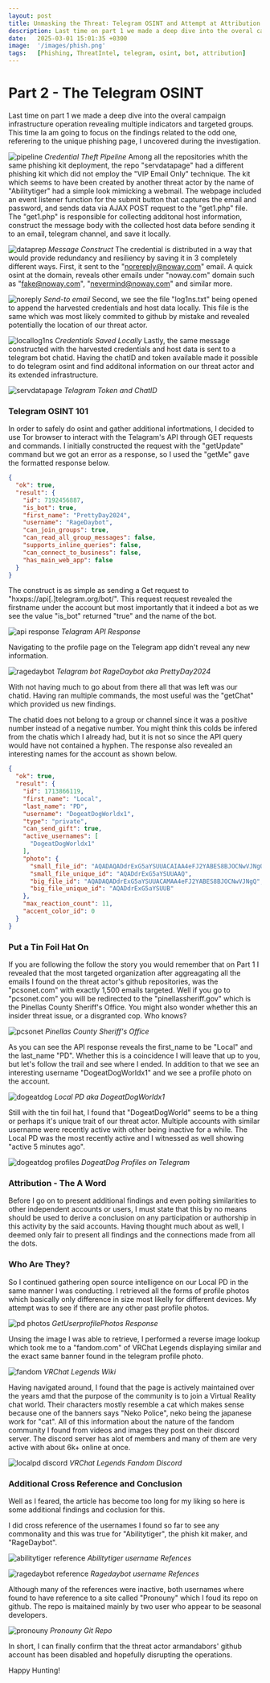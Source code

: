 ```yaml
---
layout: post
title: Unmasking the Threat∶ Telegram OSINT and Attempt at Attribution
description: Last time on part 1 we made a deep dive into the overal campaign infrastructure operation revealing multiple indicators and targeted groups. This time Ia am going to focus on the findings related to the odd one, referering to the unique phishing page, I uncovered during the investigation. 
date:   2025-03-01 15:01:35 +0300
image:  '/images/phish.png'
tags:   [Phishing, ThreatIntel, telegram, osint, bot, attribution]
---
```

# Part 2 - The Telegram OSINT
Last time on part 1 we made a deep dive into the overal campaign infrastructure operation revealing multiple indicators and targeted groups. This time Ia am going to focus on the findings related to the odd one, referering to the unique phishing page, I uncovered during the investigation. 

![pipeline]({{site.baseurl}}/images/pipeline.gif)
*Credential Theft Pipeline*
Among all the repositories whith the same phishing kit deployment, the repo "servdatapage" had a different phishing kit which did not employ the "VIP Email Only" technique. The kit which seems to have been created by another threat actor by the name of "Abilitytiger" had a simple look mimicking a webmail. The webpage included an event listener function for the submit button that captures the email and password, and sends data via AJAX POST request to the "get1.php" file. The "get1.php" is responsible for collecting additonal host information, construct the message body with the collected host data before sending it to an email, telegram channel, and save it locally.

![dataprep]({{site.baseurl}}/images/dataprep.png)
*Message Construct*
The credential is distributed in a way that would provide redundancy and resiliency by saving it in 3 completely different ways.
First, it sent to the "norereply@noway.com" email. A quick osint at the domain, reveals other emails under "noway.com" domain such as "fake@noway.com", "nevermind@noway.com" and similar more.

![noreply]({{site.baseurl}}/images/noreply.png)
*Send-to email*
Second, we see the file "log1ns.txt" being opened to append the harvested credentials and host data locally. This file is the same which was most likely commited to github by mistake and revealed potentially the location of our threat actor.

![locallog1ns]({{site.baseurl}}/images/locallog1ns.png)
*Credentials Saved Locally*
Lastly, the same message constructed with the harvested credentials and host data is sent to a telegram bot chatid. Having the chatID and token available made it possible to do telegram osint and find additonal information on our threat actor and its extended infrastructure. 

![servdatapage]({{site.baseurl}}/images/telgrambot.png)
*Telagram Token and ChatID*

### Telegram OSINT 101
In order to safely do osint and gather additional infortmations, I decided to use Tor browser to interact with the Telagram's API through GET requests and commands. I initially constructed the request with the "getUpdate" command but we got an error as a response, so I used the "getMe" gave the formatted response below.

```json
{
  "ok": true,
  "result": {
    "id": 7192456887,
    "is_bot": true,
    "first_name": "PrettyDay2024",
    "username": "RageDaybot",
    "can_join_groups": true,
    "can_read_all_group_messages": false,
    "supports_inline_queries": false,
    "can_connect_to_business": false,
    "has_main_web_app": false
  }
}
```
The construct is as simple as sending a Get request to "hxxps://api[.]telegram.org/bot<YourBotToken>/<command>". This request request revealed the firstname under the account but most importantly that it indeed a bot as we see the value "is_bot" returned "true" and the name of the bot.

![api response]({{site.baseurl}}/images/ragedaybot.png)
*Telagram API Response*

Navigating to the profile page on the Telegram app didn't reveal any new information.

![ragedaybot]({{site.baseurl}}/images/ragedaybot.png)
*Telagram bot RageDaybot aka PrettyDay2024*

With not having much to go about from there all that was left was our chatid. Having ran multiple commands, the most useful was the "getChat" which provided us new findings. 

The chatid does not belong to a group or channel since it was a positive number instead of a negative number. You might think this colds be infered from the chatis which I already had, but it is not so since the API query would have not contained a hyphen. The response also revealed an interesting names for the account as shown below.

```json
{
  "ok": true,
  "result": {
    "id": 1713866119,
    "first_name": "Local",
    "last_name": "PD",
    "username": "DogeatDogWorldx1",
    "type": "private",
    "can_send_gift": true,
    "active_usernames": [
      "DogeatDogWorldx1"
    ],
    "photo": {
      "small_file_id": "AQADAQADdrExG5aYSUUACAIAA4eFJ2YABES8BJOCNwVJNgQ",
      "small_file_unique_id": "AQADdrExG5aYSUUAAQ",
      "big_file_id": "AQADAQADdrExG5aYSUUACAMAA4eFJ2YABES8BJOCNwVJNgQ",
      "big_file_unique_id": "AQADdrExG5aYSUUB"
    },
    "max_reaction_count": 11,
    "accent_color_id": 0
  }
}
```
### Put a Tin Foil Hat On

If you are following the follow the story you would remember that on Part 1 I revealed that the most targeted organization after aggreagating all the emails I found on the threat actor's github repositories, was the "pcsonet.com" with exactly 1,500 emails targeted. Well if you go to "pcsonet.com" you will be redirected to the "pinellassheriff.gov" which is the Pinellas County Sheriff's Office. You might also wonder whether this an insider threat issue, or a disgranted cop. Who knows?

![pcsonet]({{site.baseurl}}/images/pcsonet.png)
*Pinellas County Sheriff's Office*

As you can see the API response reveals the first_name to be "Local" and the last_name "PD". Whether this is a coincidence I will leave that up to you, but let's follow the trail and see where I ended. In addition to that we see an interesting username "DogeatDogWorldx1" and we see a profile photo on the account.

![dogeatdog]({{site.baseurl}}/images/dogeatdog.png)
*Local PD aka DogeatDogWorldx1*

Still with the tin foil hat, I found that "DogeatDogWorld" seems to be a thing or perhaps it's unique trait of our threat actor. Multiple accounts with similar username were recently active with other being inactive for a while. The Local PD was the most recently active and I witnessed as well showing "active 5 minutes ago".

![dogeatdog profiles]({{site.baseurl}}/images/dogeatdogprofiles.png)
*DogeatDog Profiles on Telegram*

### Attribution - The A Word

Before I go on to present additional findings and even poiting similarities to other independent accounts or users, I must state that this by no means should be used to derive a conclusion on any participation or authorship in this activity by the said accounts. Having thought much about as well, I deemed only fair to present all findings and the connections made from all the dots.

### Who Are They?

So I continued gathering open source intelligence on our Local PD in the same manner I was conducting. I retrieved all the forms of profile photos which basically only difference in size most likelly for different devices. My attempt was to see if there are any other past profile photos.

![pd photos]({{site.baseurl}}/images/pdphotos.png)
*GetUserprofilePhotos Response*

Unsing the image I was able to retrieve, I performed a reverse image lookup which took me to a "fandom.com" of VRChat Legends displaying similar and the exact same banner found in the telegram profile photo.

![fandom]({{site.baseurl}}/images/fandom.png)
*VRChat Legends Wiki*

Having navigated around, I found that the page is actively maintained over the years amd that the purpose of the community is to join a Virtual Reality chat world. Their characters mostly resemble a cat which makes sense because one of the banners says "Neko Police", neko being the japanese work for "cat". All of this information about the nature of the fandom community I found from videos and images they post on their discord server. The discord server has alot of members and many of them are very active with about 6k+ online at once.

![localpd discord]({{site.baseurl}}/images/localpddiscord.png)
*VRChat Legends Fandom Discord*

### Additional Cross Reference and Conclusion

Well as I feared, the article has become too long for my liking so here is some additional findings and coclusion for this.

I did cross reference of the usernames I found so far to see any commonality and this was true for "Abilitytiger", the phish kit maker, and "RageDaybot". 

![abilitytiger reference]({{site.baseurl}}/images/abilitytiger.png)
*Abilitytiger username Refences*

![ragedaybot reference]({{site.baseurl}}/images/pronounybot.png)
*Ragedaybot username Refences*

Although many of the references were inactive, both usernames where found to have reference to a site called "Pronouny" which I foud its repo on github. The repo is maitained mainly by two user who appear to be seasonal developers. 

![pronouny]({{site.baseurl}}/images/pronouny.png)
*Pronouny Git Repo*

In short, I can finally confirm that the threat actor armandabors' github account has been disabled and hopefully disrupting the operations. 

Happy Hunting!